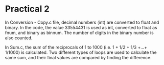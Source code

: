 ﻿# Practical 2

In Conversion - Copy.c file, decimal numbers (int) are converted to float and binary. In the code, the value 33554431 is used as int, converted to float as fnum, and binary as binnum. The number of digits in the binary number is also counted.

In Sum.c, the sum of the reciprocals of 1 to 1000 (i.e. 1 + 1/2 + 1/3 +...+ 1/1000) is calculated. Two different types of loops are used to calculate the same sum, and their final values are compared by finding the difference. 
